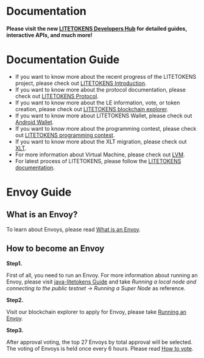 # Documentation

#### Please visit the new [LITETOKENS Developers Hub](https://developers.litetokens.co/) for detailed guides, interactive APIs, and much more!

# Documentation Guide

+ If you want to know more about the recent progress of the LITETOKENS project, please check out [LITETOKENS Introduction](https://github.com/litetokens/Documentation/tree/master/English_Documentation/LITETOKENS_Introduction).  
+ If you want to know more about the protocol documentation, please check out [LITETOKENS Protocol](https://github.com/litetokens/Documentation/tree/master/English_Documentation/LITETOKENS_Protocol).  
+ If you want to know more about the LE information, vote, or token creation, please check out [LITETOKENS blockchain explorer](https://github.com/litetokens/Documentation/tree/master/English_Documentation/LITETOKENS_Blockchain_Explorer). 
+ If you want to know more about LITETOKENS Wallet, please check out [Android Wallet](https://github.com/litetokens/Documentation/blob/master/English_Documentation/Android_Wallet/Guide_to_Android_Wallet.md).
+ If you want to know more about the programming contest, please check out [LITETOKENS programming contest](https://github.com/litetokens/Documentation/tree/master/English_Documentation/LITETOKENS_Programming_Contest).
+ If you want to know more about the XLT migration, please check out [XLT](https://github.com/litetokens/Documentation/tree/master/XLT).
+ For more information about Virtual Machine, please check out [LVM](https://github.com/litetokens/Documentation/blob/master/English_Documentation/LITETOKENS_Virtual_Machine/Virtual_Machine_Introduction.md).
+ For latest process of LITETOKENS, please follow the [LITETOKENS documentation](https://github.com/litetokens/Documentation/tree/master/English_Documentation).

# Envoy Guide

## What is an Envoy?

To learn about Envoys, please read  [What is an Envoy](https://github.com/litetokens/Documentation/blob/master/English_Documentation/LITETOKENS_Blockchain_Explorer/What_is_an_Envoy.md).

## How to become an Envoy

**Step1.**

First of all, you need to run an Envoy. For more information about running an Envoy, please visit [java-litetokens Guide](https://github.com/litetokens/java-litetokens/blob/develop/README.md) and take *Running a local node and connecting to the public testnet* -> *Running a Super Node* as reference.

**Step2.** 

Visit our blockchain explorer to apply for Envoy, please take [Running an Envoy](https://github.com/litetokens/Documentation/blob/master/English_Documentation/LITETOKENS_Blockchain_Explorer_Introduction/How_to_run_an_Envoy.md).

**Step3.** 

After approval voting, the top 27 Envoys by total approval will be selected. The voting of Envoys is held once every 6 hours. Please read [How to vote](https://github.com/ybhgenius/Documentation/blob/master/English_Documentation/LITETOKENS_Blockchain_Explorer/Guide_to_voting_on_the_new_blockchain_explorer.md).
